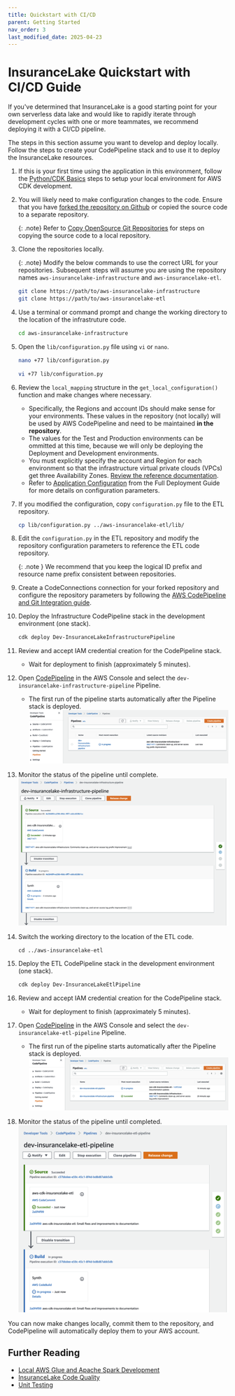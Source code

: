 ```yaml
---
title: Quickstart with CI/CD
parent: Getting Started
nav_order: 3
last_modified_date: 2025-04-23
---
```

# InsuranceLake Quickstart with CI/CD Guide

If you've determined that InsuranceLake is a good starting point for your own serverless data lake and would like to rapidly iterate through development cycles with one or more teammates, we recommend deploying it with a CI/CD pipeline.

The steps in this section assume you want to develop and deploy locally. Follow the steps to create your CodePipeline stack and to use it to deploy the InsuranceLake resources.

1. If this is your first time using the application in this environment, follow the [Python/CDK Basics](#pythoncdk-basics) steps to setup your local environment for AWS CDK development.

1. You will likely need to make configuration changes to the code. Ensure that you have [forked the repository on Github](https://docs.github.com/en/pull-requests/collaborating-with-pull-requests/working-with-forks/fork-a-repo#use-someone-elses-project-as-a-starting-point-for-your-own-idea) or copied the source code to a separate repository.

    {: .note}
    Refer to [Copy OpenSource Git Repositories](developer_guide.md#copy-opensource-git-repositories) for steps on copying the source code to a local repository.

1. Clone the repositories locally.

    {: .note}
    Modify the below commands to use the correct URL for your repositories. Subsequent steps will assume you are using the repository names `aws-insurancelake-infrastructure` and `aws-insurancelake-etl`.

    ```bash
    git clone https://path/to/aws-insurancelake-infrastructure
    git clone https://path/to/aws-insurancelake-etl
    ```

1. Use a terminal or command prompt and change the working directory to the location of the infrastruture code.
    ```bash
    cd aws-insurancelake-infrastructure
    ```

1. Open the `lib/configuration.py` file using `vi` or `nano`.
    ```bash
    nano +77 lib/configuration.py
    ```
    ```bash
    vi +77 lib/configuration.py
    ```

1. Review the `local_mapping` structure in the `get_local_configuration()` function and make changes where necessary.
    - Specifically, the Regions and account IDs should make sense for your environments. These values in the repository (not locally) will be used by AWS CodePipeline and need to be maintained **in the repository**.
    - The values for the Test and Production environments can be ommitted at this time, because we will only be deploying the Deployment and Development environments.
    - You must explicitly specify the account and Region for each environment so that the infrastructure virtual private clouds (VPCs) get three Availability Zones. [Review the reference documentation](https://docs.aws.amazon.com/cdk/api/v2/docs/aws-cdk-lib.aws_ec2.Vpc.html#maxazs).
    - Refer to [Application Configuration](full_deployment_guide.md#application-configuration) from the Full Deployment Guide for more details on configuration parameters.

1. If you modified the configuration, copy `configuration.py` file to the ETL repository.

    ```bash
    cp lib/configuration.py ../aws-insurancelake-etl/lib/
    ```

1. Edit the `configuration.py` in the ETL repository and modify the repository configuration parameters to reference the ETL code repository.

    {: .note }
    We recommend that you keep the logical ID prefix and resource name prefix consistent between repositories.

1. Create a CodeConnections connection for your forked repository and configure the repository parameters by following the [AWS CodePipeline and Git Integration guide](full_deployment_guide.md#aws-codepipeline-and-git-integration).

1. Deploy the Infrastructure CodePipeline stack in the development environment (one stack).
    ```bash
    cdk deploy Dev-InsuranceLakeInfrastructurePipeline
    ```

1. Review and accept IAM credential creation for the CodePipeline stack.
    - Wait for deployment to finish (approximately 5 minutes).

1. Open [CodePipeline](https://console.aws.amazon.com/codesuite/codepipeline/pipelines) in the AWS Console and select the `dev-insurancelake-infrastructure-pipeline` Pipeline.
    - The first run of the pipeline starts automatically after the Pipeline stack is deployed.
    ![Select Infrastructure CodePipeline](codepipeline_infrastructure_select_pipeline.png)

1. Monitor the status of the pipeline until complete.
    ![Infrastructure CodePipeline progress](codepipeline_infrastructure_monitor_progress.png)

1. Switch the working directory to the location of the ETL code.
    ```bash/
    cd ../aws-insurancelake-etl
    ```

1. Deploy the ETL CodePipeline stack in the development environment (one stack).
    ```bash
    cdk deploy Dev-InsuranceLakeEtlPipeline
    ```

1. Review and accept IAM credential creation for the CodePipeline stack.
    - Wait for deployment to finish (approximately 5 minutes).

1. Open [CodePipeline](https://console.aws.amazon.com/codesuite/codepipeline/pipelines) in the AWS Console and select the `dev-insurancelake-etl-pipeline` Pipeline.
    - The first run of the pipeline starts automatically after the Pipeline stack is deployed.
    ![Select ETL CodePipeline](codepipeline_etl_select_pipeline.png)

1. Monitor the status of the pipeline until completed.
    ![ETL CodePipeline progress](codepipeline_etl_monitor_progress.png)

You can now make changes locally, commit them to the repository, and CodePipeline will automatically deploy them to your AWS account.

## Further Reading

- [Local AWS Glue and Apache Spark Development](developer_guide.md#local-aws-glue-and-apache-spark-development)
- [InsuranceLake Code Quality](developer_guide.md#code-quality)
- [Unit Testing](developer_guide.md#unit-testing)